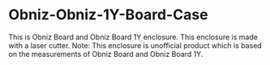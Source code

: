 # Obniz-Obniz-1Y-Board-Case
This is Obniz Board and Obniz Board 1Y enclosure. This enclosure is made with a laser cutter.  Note: This enclosure is unofficial product which is based on the measurements of Obniz Board and Obniz Board 1Y.
